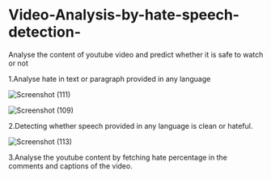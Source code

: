 # Video-Analysis-by-hate-speech-detection-
Analyse the content of youtube video and predict whether it is safe to watch or not

1.Analyse hate in text or paragraph provided in any language

![Screenshot (111)](https://github.com/sivanand866/Video-Analysis-by-hate-speech-detection/assets/84615569/466a3cba-65bd-4b4e-87a1-b2416314afb9)

![Screenshot (109)](https://github.com/sivanand866/Video-Analysis-by-hate-speech-detection/assets/84615569/cea9dd49-2327-4f31-891d-f5e5529e96df)

2.Detecting whether speech provided in any language is clean or hateful.

![Screenshot (113)](https://github.com/sivanand866/Video-Analysis-by-hate-speech-detection/assets/84615569/cfb718ea-f396-4a1c-8afe-699c2e29d949)

3.Analyse the youtube content by fetching hate percentage in the comments and captions of the video.

